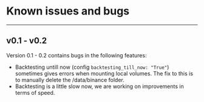 # Known issues and bugs
***
## v0.1 - v0.2
Version 0.1 - 0.2 contains bugs in the following features:

- Backtesting untill now (config ``backtesting_till_now: "True"``) sometimes gives errors when mounting local volumes. The fix to this is to manually delete the /data/binance folder. 
- Backtesting is a little slow now, we are working on improvements in terms of speed. 